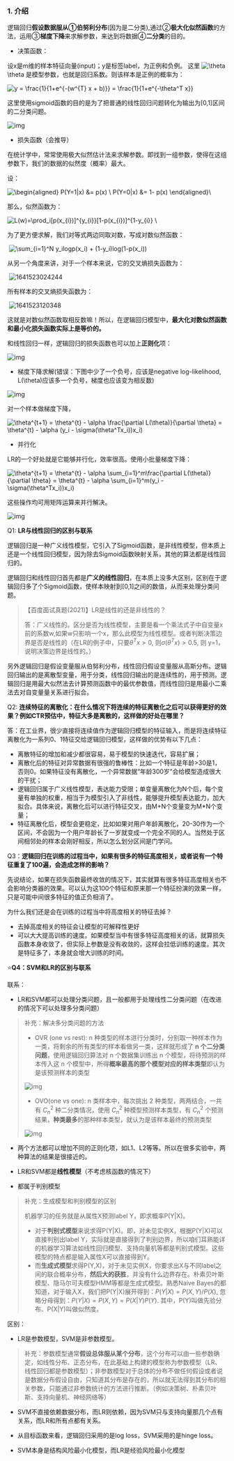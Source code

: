 

### 1. 介绍

逻辑回归**假设数据服从①伯努利分布**(因为是二分类),通过②**极大化似然函数**的方法，运用③**梯度下降**来求解参数，来达到将数据④**二分类**的目的。

- 决策函数：

设x是m维的样本特征向量(input)；y是标签label，为正例和负例。 这里 ![\theta](https://www.zhihu.com/equation?tex=%5Ctheta)\theta 是模型参数，也就是回归系数。则该样本是正例的概率为：

![ y = \frac{1}{1+e^{-(w^{T} x + b)}}   = \frac{1}{1+e^{-\theta^T x}}](https://www.zhihu.com/equation?tex=%20y%20%3D%20%5Cfrac%7B1%7D%7B1%2Be%5E%7B-(w%5E%7BT%7D%20x%20%2B%20b)%7D%7D%20%20%20%3D%20%5Cfrac%7B1%7D%7B1%2Be%5E%7B-%5Ctheta%5ET%20x%7D%7D) 

这里使用sigmoid函数的目的是为了把普通的线性回归问题转化为输出为[0,1]区间的二分类问题。

![img](https://pic4.zhimg.com/v2-2a9742ad65ddecb5800e05061b50e7ef_b.png)



- 损失函数（会推导）

在统计学中，常常使用极大似然估计法来求解参数。即找到一组参数，使得在这组参数下，我们的数据的似然度（概率）最大。

设：

![\begin{aligned} P(Y=1|x) &= p(x) \\  P(Y=0|x) &= 1- p(x) \end{aligned}\\](https://www.zhihu.com/equation?tex=%5Cbegin%7Baligned%7D%20P(Y%3D1%7Cx)%20%26%3D%20p(x)%20%5C%5C%20%20P(Y%3D0%7Cx)%20%26%3D%201-%20p(x)%20%5Cend%7Baligned%7D%5C%5C)

那么，似然函数为：

![L(w)=\prod_i[p(x_{i})]^{y_{i}}[1-p(x_{i})]^{1-y_{i}}  \\](https://www.zhihu.com/equation?tex=L(w)%3D%5Cprod_i%5Bp(x_%7Bi%7D)%5D%5E%7By_%7Bi%7D%7D%5B1-p(x_%7Bi%7D)%5D%5E%7B1-y_%7Bi%7D%7D%20%20%5C%5C)

为了更方便求解，我们对等式两边同取对数，写成对数似然函数：

​                                                        ![\sum_{i=1}^N y_ilogp(x_i) + (1-y_i)log(1-p(x_i))](https://www.zhihu.com/equation?tex=%5Csum_%7Bi%3D1%7D%5EN%20y_ilogp(x_i)%20%2B%20(1-y_i)log(1-p(x_i)))  

从另一个角度来讲，对于一个样本来说，它的交叉熵损失函数为：

​                                                ![1641523024244](C:\Users\zh-wa\AppData\Roaming\Typora\typora-user-images\1641523024244.png)

所有样本的交叉熵损失函数为：

​                                          ![1641523120348](C:\Users\zh-wa\AppData\Roaming\Typora\typora-user-images\1641523120348.png)

这就是对数似然函数取相反数嘛！所以，在逻辑回归模型中，**最大化对数似然函数和最小化损失函数实际上是等价的。**

和线性回归一样，逻辑回归的损失函数也可以加上**正则化**项：

![img](https://pic3.zhimg.com/80/v2-0d6004d8ed9e9f5e286bfa93c4ef1861_1440w.png)

- 梯度下降求解(错误：下图中少了一个负号，应该是negative log-likelihood, L(\theta)应该多一个负号，梯度也应该变为相反数)

![img](https://pic3.zhimg.com/v2-e9b19e804cbb8cdad22041b4523270b2_b.jpeg)

对一个样本做梯度下降，

![\theta^{t+1} = \theta^{t} - \alpha \frac{\partial L(\theta)}{\partial \theta} =  \theta^{t} - \alpha (y_i - \sigma(\theta^Tx_i))x_i)](https://www.zhihu.com/equation?tex=%5Ctheta%5E%7Bt%2B1%7D%20%3D%20%5Ctheta%5E%7Bt%7D%20-%20%5Calpha%20%5Cfrac%7B%5Cpartial%20L(%5Ctheta)%7D%7B%5Cpartial%20%5Ctheta%7D%20%3D%20%20%5Ctheta%5E%7Bt%7D%20-%20%5Calpha%20(y_i%20-%20%5Csigma(%5Ctheta%5ETx_i))x_i)

- 并行化

LR的一个好处就是它能够并行化，效率很高。使用小批量梯度下降：

![\theta^{t+1} = \theta^{t} - \alpha \sum_{i=1}^m\frac{\partial L(\theta)}{\partial \theta} =  \theta^{t} - \alpha \sum_{i=1}^m(y_i - \sigma(\theta^Tx_i))x_i)](https://www.zhihu.com/equation?tex=%5Ctheta%5E%7Bt%2B1%7D%20%3D%20%5Ctheta%5E%7Bt%7D%20-%20%5Calpha%20%5Csum_%7Bi%3D1%7D%5Em%5Cfrac%7B%5Cpartial%20L(%5Ctheta)%7D%7B%5Cpartial%20%5Ctheta%7D%20%3D%20%20%5Ctheta%5E%7Bt%7D%20-%20%5Calpha%20%5Csum_%7Bi%3D1%7D%5Em(y_i%20-%20%5Csigma(%5Ctheta%5ETx_i))x_i)

这些操作均可用矩阵运算来并行解决。





![img](https://pic3.zhimg.com/v2-49bfaccb32908e969353ac558f07d60a_b.png)

Q1: **LR与线性回归的区别与联系**

逻辑回归是一种广义线性模型，它引入了Sigmoid函数，是非线性模型，但本质上还是一个线性回归模型，因为除去Sigmoid函数映射关系，其他的算法都是线性回归的。

逻辑回归和线性回归首先都是**广义的线性回归**，在本质上没多大区别，区别在于逻辑回归多了个Sigmoid函数，使样本映射到[0,1]之间的数值，从而来处理分类问题。

> 【百度面试真题(2021)】LR是线性的还是非线性的？
>
> 答：广义线性的。区分是否为线性模型，主要是看一个乘法式子中自变量x前的系数w,如果w只影响一个x，那么此模型为线性模型。或者判断决策边界是否是线性的（在LR的例子中，只要$\theta^Tx>0$, 则$\sigma(\theta^Tx) > 0.5,$ 则 y=1，说明决策边界是线性的。）

另外逻辑回归是假设变量服从伯努利分布，线性回归假设变量服从高斯分布。逻辑回归输出的是离散型变量，用于分类，线性回归输出的是连续性的，用于预测。逻辑回归是用最大似然法去计算预测函数中的最优参数值，而线性回归是用最小二乘法去对自变量量关系进行拟合。

Q2: **连续特征的离散化：在什么情况下将连续的特征离散化之后可以获得更好的效果？例如CTR预估中，特征大多是离散的，这样做的好处在哪里？**

答：在工业界，很少直接将连续值作为逻辑回归模型的特征输入，而是将连续特征离散化为一系列0、1特征交给逻辑回归模型，这样做的优势有以下几点：

- 离散特征的增加和减少都很容易，易于模型的快速迭代，容易扩展；
- 离散化后的特征对异常数据有很强的鲁棒性：比如一个特征是年龄>30是1，否则0。如果特征没有离散化，一个异常数据“年龄300岁”会给模型造成很大的干扰；
- 逻辑回归属于广义线性模型，表达能力受限；单变量离散化为N个后，每个变量有单独的权重，相当于为模型引入了非线性，能够提升模型表达能力，加大拟合。具体来说，离散化后可以进行特征交叉，由M+N个变量变为M*N个变量；
- 特征离散化后，模型会更稳定，比如如果对用户年龄离散化，20-30作为一个区间，不会因为一个用户年龄长了一岁就变成一个完全不同的人。当然处于区间相邻处的样本会刚好相反，所以怎么划分区间是门学问。

Q3：**逻辑回归在训练的过程当中，如果有很多的特征高度相关，或者说有一个特征重复了100遍，会造成怎样的影响？**

先说结论，如果在损失函数最终收敛的情况下，其实就算有很多特征高度相关也不会影响分类器的效果。可以认为这100个特征和原来那一个特征扮演的效果一样，只是可能中间很多特征的值正负相消了。

为什么我们还是会在训练的过程当中将高度相关的特征去掉？

- 去掉高度相关的特征会让模型的可解释性更好
- 可以大大提高训练的速度。如果模型当中有很多特征高度相关的话，就算损失函数本身收敛了，但实际上参数是没有收敛的，这样会拉低训练的速度。其次是特征多了，本身就会增大训练的时间。

:star:**​ Q4：SVM和LR的区别与联系**

联系：

- LR和SVM都可以处理分类问题，且一般都用于处理线性二分类问题（在改进的情况下可以处理多分类问题）

> 补充：解决多分类问题的方法
>
> - OVR (one vs rest): n 种类型的样本进行分类时，分别取一种样本作为一类，将剩余的所有类型的样本看做另一类，这样就形成了 **n 个二分类问题**，使用逻辑回归算法对 n 个数据集训练出 n 个模型，将待预测的样本传入这 n 个模型中，所得**概率最高的那个模型对应的样本类型**即认为是该预测样本的类型
>
> ![img](https://images2018.cnblogs.com/blog/1355387/201807/1355387-20180729220050227-2123786111.png)
>
> - OVO(one vs one):  n 类样本中，每次挑出 2 种类型，两两结合，一共有 $C_n^2$ 种二分类情况，使用  $C_n^2$  种模型预测样本类型，有  $C_n^2$  个预测结果，**种类最多**的那种样本类型，就认为是该样本最终的预测类型
>
> ![img](https://images2018.cnblogs.com/blog/1355387/201807/1355387-20180730081828969-80068959.png)

- 两个方法都可以增加不同的正则化项，如L1、L2等等。所以在很多实验中，两种算法的结果是很接近的。
- LR和SVM都是**线性模型**（不考虑核函数的情况下）

- 都属于判别模型

> 补充：生成模型和判别模型的区别
>
> 机器学习的任务就是从属性X预测label Y，即求概率P(Y|X)。
>
> - 对于**判别式模型**来说求得P(Y|X)。即，对未见实例X，根据P(Y|X)可以直接判别出label Y，实际就是直接得到了判别边界，所以咱们耳熟能详的机器学习算法如线性回归模型、支持向量机等都是判别式模型。这些模型的特点都是输入属性X可以直接得到Y。
> - 而**生成式模型**求得P(Y,X)，对于未见实例X，你要求出X与不同label之间的联合概率分布，**然后大的获胜**，并没有什么边界存在。朴素贝叶斯模型、隐马尔可夫模型HMM等都是生成式模型。熟悉Naive Bayes的都知道，对于输入X，我们把P(Y|X)展开得到：$P(Y|X) = P(X,Y)/P(X)$, 忽略分母得到：$P(Y|X) = P(X,Y) = P(X|Y)P(Y)$. 其中，P(Y)叫做先验分布、P(X|Y)叫做似然度。

区别：

- LR是参数模型，SVM是非参数模型。

> 补充：参数模型通常**假设总体服从某个分布**，这个分布可以由一些参数确定，如线性分布、正态分布，在此基础上构建的模型称为参数模型（LR、线性回归都是参数模型）；非参数模型对于总体的分布不做任何假设或者说是数据分布假设自由，只知道其分布是存在的，所以就无法得到其分布的相关参数，只能通过非参数统计的方法进行推断。（例如决策树、朴素贝叶斯、支持向量机、神经网络等）

- SVM不直接依赖数据分布，而LR则依赖，因为SVM只与支持向量那几个点有关系，而LR和所有点都有关系。

- 从目标函数来看，逻辑回归采用的是log loss，SVM采用的是hinge loss。
- SVM本身是结构风险最小化模型，而LR是经验风险最小化模型




